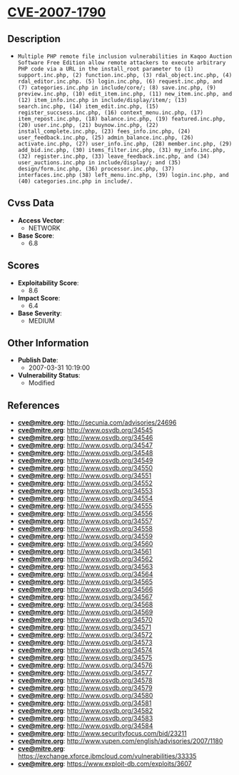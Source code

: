 
# [CVE-2007-1790](https://cve.mitre.org/cgi-bin/cvename.cgi?name=CVE-2007-1790)

## Description

- `Multiple PHP remote file inclusion vulnerabilities in Kaqoo Auction Software Free Edition allow remote attackers to execute arbitrary PHP code via a URL in the install_root parameter to (1) support.inc.php, (2) function.inc.php, (3) rdal_object.inc.php, (4) rdal_editor.inc.php. (5) login.inc.php, (6) request.inc.php, and (7) categories.inc.php in include/core/; (8) save.inc.php, (9) preview.inc.php, (10) edit_item.inc.php, (11) new_item.inc.php, and (12) item_info.inc.php in include/display/item/; (13) search.inc.php, (14) item_edit.inc.php, (15) register_succsess.inc.php, (16) context_menu.inc.php, (17) item_repost.inc.php, (18) balance.inc.php, (19) featured.inc.php, (20) user.inc.php, (21) buynow.inc.php, (22) install_complete.inc.php, (23) fees_info.inc.php, (24) user_feedback.inc.php, (25) admin_balance.inc.php, (26) activate.inc.php, (27) user_info.inc.php, (28) member.inc.php, (29) add_bid.inc.php, (30) items_filter.inc.php, (31) my_info.inc.php, (32) register.inc.php, (33) leave_feedback.inc.php, and (34) user_auctions.inc.php in include/display/; and (35) design/form.inc.php, (36) processor.inc.php, (37) interfaces.inc.php (38) left_menu.inc.php, (39) login.inc.php, and (40) categories.inc.php in include/.`

## Cvss Data

- **Access Vector**:
  - NETWORK
- **Base Score**:
  - 6.8

## Scores

- **Exploitability Score**:
  - 8.6
- **Impact Score**:
  - 6.4
- **Base Severity**:
  - MEDIUM

## Other Information

- **Publish Date**:
  - 2007-03-31 10:19:00
- **Vulnerability Status**:
  - Modified

## References

- **cve@mitre.org**: http://secunia.com/advisories/24696
- **cve@mitre.org**: http://www.osvdb.org/34545
- **cve@mitre.org**: http://www.osvdb.org/34546
- **cve@mitre.org**: http://www.osvdb.org/34547
- **cve@mitre.org**: http://www.osvdb.org/34548
- **cve@mitre.org**: http://www.osvdb.org/34549
- **cve@mitre.org**: http://www.osvdb.org/34550
- **cve@mitre.org**: http://www.osvdb.org/34551
- **cve@mitre.org**: http://www.osvdb.org/34552
- **cve@mitre.org**: http://www.osvdb.org/34553
- **cve@mitre.org**: http://www.osvdb.org/34554
- **cve@mitre.org**: http://www.osvdb.org/34555
- **cve@mitre.org**: http://www.osvdb.org/34556
- **cve@mitre.org**: http://www.osvdb.org/34557
- **cve@mitre.org**: http://www.osvdb.org/34558
- **cve@mitre.org**: http://www.osvdb.org/34559
- **cve@mitre.org**: http://www.osvdb.org/34560
- **cve@mitre.org**: http://www.osvdb.org/34561
- **cve@mitre.org**: http://www.osvdb.org/34562
- **cve@mitre.org**: http://www.osvdb.org/34563
- **cve@mitre.org**: http://www.osvdb.org/34564
- **cve@mitre.org**: http://www.osvdb.org/34565
- **cve@mitre.org**: http://www.osvdb.org/34566
- **cve@mitre.org**: http://www.osvdb.org/34567
- **cve@mitre.org**: http://www.osvdb.org/34568
- **cve@mitre.org**: http://www.osvdb.org/34569
- **cve@mitre.org**: http://www.osvdb.org/34570
- **cve@mitre.org**: http://www.osvdb.org/34571
- **cve@mitre.org**: http://www.osvdb.org/34572
- **cve@mitre.org**: http://www.osvdb.org/34573
- **cve@mitre.org**: http://www.osvdb.org/34574
- **cve@mitre.org**: http://www.osvdb.org/34575
- **cve@mitre.org**: http://www.osvdb.org/34576
- **cve@mitre.org**: http://www.osvdb.org/34577
- **cve@mitre.org**: http://www.osvdb.org/34578
- **cve@mitre.org**: http://www.osvdb.org/34579
- **cve@mitre.org**: http://www.osvdb.org/34580
- **cve@mitre.org**: http://www.osvdb.org/34581
- **cve@mitre.org**: http://www.osvdb.org/34582
- **cve@mitre.org**: http://www.osvdb.org/34583
- **cve@mitre.org**: http://www.osvdb.org/34584
- **cve@mitre.org**: http://www.securityfocus.com/bid/23211
- **cve@mitre.org**: http://www.vupen.com/english/advisories/2007/1180
- **cve@mitre.org**: https://exchange.xforce.ibmcloud.com/vulnerabilities/33335
- **cve@mitre.org**: https://www.exploit-db.com/exploits/3607
